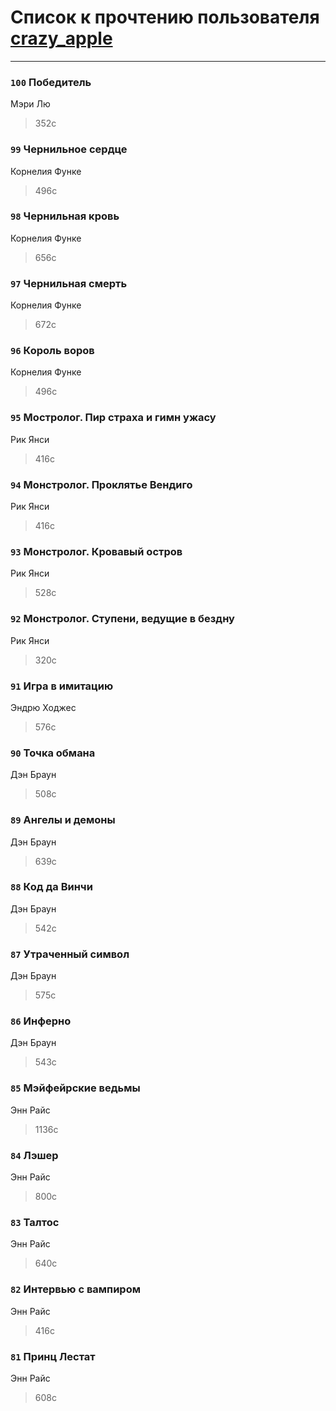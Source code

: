 # Список к прочтению пользователя [crazy_apple](http://vk.com/id49559930)
---

### `100` Победитель
Мэри Лю
> 352с

### `99` Чернильное сердце
Корнелия Функе
> 496с

### `98` Чернильная кровь
Корнелия Функе
> 656с

### `97` Чернильная смерть
Корнелия Функе
> 672с

### `96` Король воров
Корнелия Функе
> 496с

### `95` Мостролог. Пир страха и гимн ужасу
Рик Янси
> 416с

### `94` Монстролог. Проклятье Вендиго
Рик Янси
> 416с

### `93` Монстролог. Кровавый остров
Рик Янси
> 528с

### `92` Монстролог. Ступени, ведущие в бездну
Рик Янси
> 320с

### `91` Игра в имитацию
Эндрю Ходжес
> 576с

### `90` Точка обмана
Дэн Браун
> 508с

### `89` Ангелы и демоны
Дэн Браун
> 639с

### `88` Код да Винчи
Дэн Браун
> 542с

### `87` Утраченный символ
Дэн Браун
> 575с

### `86` Инферно
Дэн Браун
> 543с

### `85` Мэйфейрские ведьмы
Энн Райс
> 1136с

### `84` Лэшер
Энн Райс
> 800с

### `83` Талтос
Энн Райс
> 640с

### `82` Интервью с вампиром
Энн Райс
> 416с

### `81` Принц Лестат
Энн Райс
> 608с

